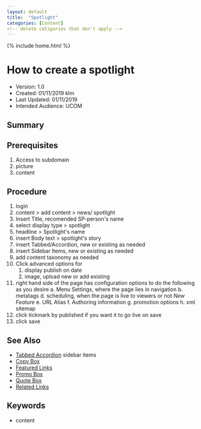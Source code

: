 ```yaml
---
layout: default
title:  "Spotlight"
categories: [Content] 
<!-- delete catigories that don't apply -->
---
```

{% include home.html %}
# How to create a spotlight
* Version: 1.0
* Created: 01/11/2019 klm
* Last Updated: 01/11/2019
* Intended Audience: UCOM

## Summary



## Prerequisites

 1. Access to subdomain
 2. picture
 4. content

## Procedure

1. login
2. content > add content >  news/ spotlight
3. Insert Title, recomended SP-person's name
4. select display type > spotlight
5. headline > Spotlight's name
6. insert Body text > spotlight's story
7. insert Tabbed/Accordion, new or existing as needed
8. insert Sidebar Items, new or existing as needed
9. add content taxonomy as needed
10. Click advanced options for
    1. display publish on date
    2. image, upload new or add existing
10. right hand side of the page has configuration options to do the following as you desire
    a. Menu Settings, where the page lies in navigation
    b. metatags
    d. scheduling, when the page is live to viewers or not *New Feature*
    e. URL Alias
    f. Authoring information
    g. promotion options
    h. xml sitemap
11. click tickmark by published if you want it to go live on save
12. click save


## See Also
* [Tabbed Accordion](/TABBED_ACCORDION)
sidebar items
* [Copy Box](/Copy_BOX)
* [Featured Links](/Featured_LINKS)
* [Promo Box](/PROMO_BOX)
* [Quote Box](/QUOTE_BOX)
* [Related Links](/RELATED_LINKS)

## Keywords

* content


